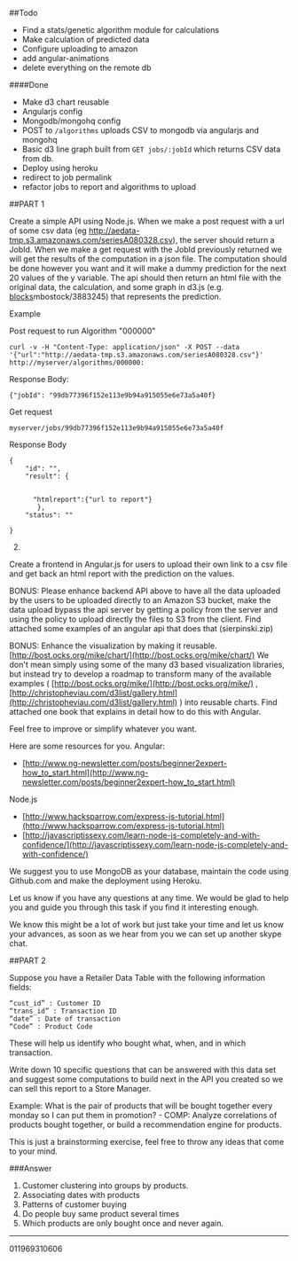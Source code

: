 ##Todo

- Find a stats/genetic algorithm module for calculations
- Make calculation of predicted data
- Configure uploading to amazon
- add angular-animations
- delete everything on the remote db


####Done

- Make d3 chart reusable
- Angularjs config
- Mongodb/mongohq config
- POST to `/algorithms` uploads CSV to mongodb via angularjs and mongohq
- Basic d3 line graph built from `GET jobs/:jobId` which returns CSV data from db.
- Deploy using heroku
- redirect to job permalink
- refactor jobs to report and algorithms to upload


##PART 1
 
Create a simple API using Node.js. 
When we make a post request with a url of some csv data (eg http://aedata-tmp.s3.amazonaws.com/seriesA080328.csv), the server should return a JobId.
When we make a get request with the JobId previously returned we will get the results of the computation in a json file. The computation should be done however you want and it will make a dummy prediction for the next 20 values of the y variable. The api should then return an html file with the original data, the calculation, and some graph in d3.js (e.g. [blocks](http://bl.ocks.org/)mbostock/3883245) that represents the prediction.

Example

Post request to run Algorithm "000000"

	curl -v -H "Content-Type: application/json" -X POST --data '{"url":"http://aedata-tmp.s3.amazonaws.com/seriesA080328.csv"}' http://myserver/algorithms/000000:


Response Body: 

	{"jobId": "99db77396f152e113e9b94a915055e6e73a5a40f}

Get request

	myserver/jobs/99db77396f152e113e9b94a915055e6e73a5a40f


Response Body

    {
        "id": "",
        "result": {


          "htmlreport":{"url to report"}
           },
        "status": "" 

    } 


2.
Create a frontend in Angular.js for users to upload their own link to a csv file and get back an html report with the prediction on the values.

BONUS: Please enhance backend API above to have all the data uploaded by the users to be uploaded directly to an Amazon S3 bucket, make the data upload bypass the api server by getting a policy from the server and using the policy to upload directly the files to S3 from the client. Find attached some examples of an angular api that does that (sierpinski.zip)

BONUS: Enhance the visualization by making it reusable. [http://bost.ocks.org/mike/chart/](http://bost.ocks.org/mike/chart/)
We don't mean simply using some of the many d3 based visualization libraries, but instead try to develop a roadmap to transform many of the available examples ( [http://bost.ocks.org/mike/](http://bost.ocks.org/mike/) , 
[http://christopheviau.com/d3list/gallery.html](http://christopheviau.com/d3list/gallery.html) ) into reusable charts. Find attached one book that explains in detail how to do this with Angular.

Feel free to improve or simplify whatever you want.

Here are some resources for you.
Angular:

- [http://www.ng-newsletter.com/posts/beginner2expert-how_to_start.html](http://www.ng-newsletter.com/posts/beginner2expert-how_to_start.html)

Node.js

- [http://www.hacksparrow.com/express-js-tutorial.html](http://www.hacksparrow.com/express-js-tutorial.html)
- [http://javascriptissexy.com/learn-node-js-completely-and-with-confidence/](http://javascriptissexy.com/learn-node-js-completely-and-with-confidence/)

We suggest you to use MongoDB as your database, maintain the code using Github.com and make the deployment using Heroku.

Let us know if you have any questions at any time. We would be glad to help you and guide you through this task if you find it interesting enough.

We know this might be a lot of work but just take your time and let us know your advances, as soon as we hear from you we can set up another skype chat.


##PART 2

Suppose you have a Retailer Data Table with the following information fields:

	“cust_id” : Customer ID
	“trans_id” : Transaction ID
	“date” : Date of transaction
	“Code” : Product Code

These will help us identify who bought what, when, and in which transaction.

Write down 10 specific questions that can be answered with this data set and suggest some computations to build next in the API you created so we can sell this report to a Store Manager.

Example: 
What is the pair of products that will be bought together every monday so I can put them in promotion? - COMP: Analyze correlations of products bought together, or build a recommendation engine for products.

This is just a brainstorming exercise, feel free to throw any ideas that come to your mind.

###Answer

1. Customer clustering into groups by products.
2. Associating dates with products
3. Patterns of customer buying
4. Do people buy same product several times
5. Which products are only bought once and never again.

----------

011969310606